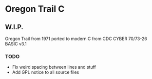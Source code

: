 # Oregon Trail C
## W.I.P.
Oregon Trail from 1971 ported to modern C from CDC CYBER 70/73-26 BASIC v3.1

### TODO
- Fix weird spacing between lines and stuff
- Add GPL notice to all source files
